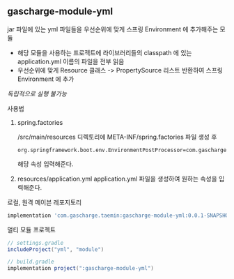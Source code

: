 ## gascharge-module-yml

jar 파일에 있는 yml 파일들을 우선순위에 맞게 스프링 Environment 에 추가해주는 모듈

* 해당 모듈을 사용하는 프로젝트에 라이브러리들의 classpath 에 있는 application.yml 이름의 파일을 전부 읽음
* 우선순위에 맞게 Resource 클래스 -> PropertySource 리스트 반환하여 스프링 Environment 에 추가

*독립적으로 실행 불가능*

사용법
1. spring.factories

   /src/main/resources 디렉토리에 META-INF/spring.factories 파일 생성 후
    ```properties
    org.springframework.boot.env.EnvironmentPostProcessor=com.gascharge.taemin.yml.config.YmlEnvironmentPostProcessor
    ```
   해당 속성 입력해준다.


2. resources/application.yml
   application.yml 파일을 생성하여 원하는 속성을 입력해준다.

로컬, 원격 메이븐 레포지토리
```groovy
implementation 'com.gascharge.taemin:gascharge-module-yml:0.0.1-SNAPSHOT'
```

멀티 모듈 프로젝트
```groovy
// settings.gradle
includeProject("yml", "module")
```
```groovy
// build.gradle
implementation project(":gascharge-module-yml")
```